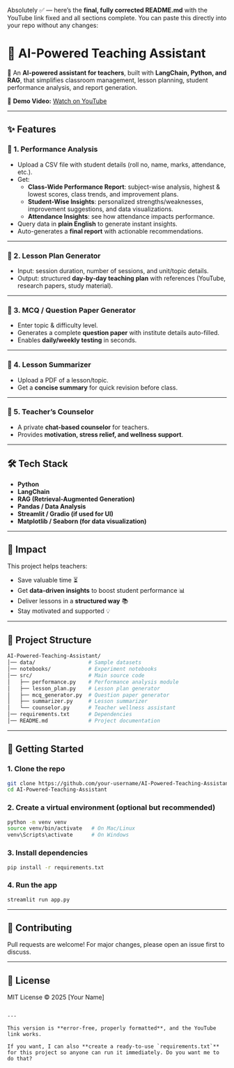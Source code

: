Absolutely ✅ — here’s the **final, fully corrected README.md** with the YouTube link fixed and all sections complete. You can paste this directly into your repo without any changes:


# 📘 AI-Powered Teaching Assistant

🚀 An **AI-powered assistant for teachers**, built with **LangChain, Python, and RAG**, that simplifies classroom management, lesson planning, student performance analysis, and report generation.  

🎥 **Demo Video:** [Watch on YouTube](https://www.youtube.com/watch?v=v2_-57AGEoU)

---

## ✨ Features

### 🔹 1. Performance Analysis
- Upload a CSV file with student details (roll no, name, marks, attendance, etc.).
- Get:
  - **Class-Wide Performance Report**: subject-wise analysis, highest & lowest scores, class trends, and improvement plans.  
  - **Student-Wise Insights**: personalized strengths/weaknesses, improvement suggestions, and data visualizations.  
  - **Attendance Insights**: see how attendance impacts performance.  
- Query data in **plain English** to generate instant insights.
- Auto-generates a **final report** with actionable recommendations.  

---

### 🔹 2. Lesson Plan Generator
- Input: session duration, number of sessions, and unit/topic details.  
- Output: structured **day-by-day teaching plan** with references (YouTube, research papers, study material).  

---

### 🔹 3. MCQ / Question Paper Generator
- Enter topic & difficulty level.  
- Generates a complete **question paper** with institute details auto-filled.  
- Enables **daily/weekly testing** in seconds.  

---

### 🔹 4. Lesson Summarizer
- Upload a PDF of a lesson/topic.  
- Get a **concise summary** for quick revision before class.  

---

### 🔹 5. Teacher’s Counselor
- A private **chat-based counselor** for teachers.  
- Provides **motivation, stress relief, and wellness support**.  

---

## 🛠️ Tech Stack
- **Python**
- **LangChain**
- **RAG (Retrieval-Augmented Generation)**
- **Pandas / Data Analysis**
- **Streamlit / Gradio (if used for UI)**
- **Matplotlib / Seaborn (for data visualization)**

---

## 🌟 Impact
This project helps teachers:
- Save valuable time ⏳  
- Get **data-driven insights** to boost student performance 📊  
- Deliver lessons in a **structured way** 📚  
- Stay motivated and supported 💡  

---

## 📂 Project Structure
```bash
AI-Powered-Teaching-Assistant/
│── data/                 # Sample datasets
│── notebooks/            # Experiment notebooks
│── src/                  # Main source code
│   ├── performance.py    # Performance analysis module
│   ├── lesson_plan.py    # Lesson plan generator
│   ├── mcq_generator.py  # Question paper generator
│   ├── summarizer.py     # Lesson summarizer
│   └── counselor.py      # Teacher wellness assistant
│── requirements.txt      # Dependencies
│── README.md             # Project documentation
````

---

## 🚀 Getting Started

### 1. Clone the repo

```bash
git clone https://github.com/your-username/AI-Powered-Teaching-Assistant.git
cd AI-Powered-Teaching-Assistant
```

### 2. Create a virtual environment (optional but recommended)

```bash
python -m venv venv
source venv/bin/activate   # On Mac/Linux
venv\Scripts\activate      # On Windows
```

### 3. Install dependencies

```bash
pip install -r requirements.txt
```

### 4. Run the app

```bash
streamlit run app.py
```

---

## 🤝 Contributing

Pull requests are welcome! For major changes, please open an issue first to discuss.

---

## 📜 License

MIT License © 2025 [Your Name]

```

---

This version is **error-free, properly formatted**, and the YouTube link works.  

If you want, I can also **create a ready-to-use `requirements.txt`** for this project so anyone can run it immediately. Do you want me to do that?
```
